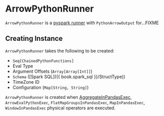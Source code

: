 # ArrowPythonRunner

`ArrowPythonRunner` is a [pyspark runner](BasePythonRunner.md) with `PythonArrowOutput` for...FIXME

## Creating Instance

`ArrowPythonRunner` takes the following to be created:

* <span id="funcs"> `Seq[ChainedPythonFunctions]`
* <span id="evalType"> Eval Type
* <span id="argOffsets"> Argument Offsets (`Array[Array[Int]]`)
* <span id="schema"> `Schema` ([Spark SQL]({{ book.spark_sql }}/StructType))
* <span id="timeZoneId"> TimeZone ID
* <span id="conf"> Configuration (`Map[String, String]`)

`ArrowPythonRunner` is created when [AggregateInPandasExec](AggregateInPandasExec.md), `ArrowEvalPythonExec`, `FlatMapGroupsInPandasExec`, `MapInPandasExec`, `WindowInPandasExec` physical operators are executed.

